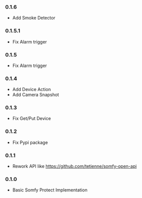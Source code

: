 ### 0.1.6
* Add Smoke Detector

### 0.1.5.1
* Fix Alarm trigger

### 0.1.5
* Fix Alarm trigger


### 0.1.4
* Add Device Action
* Add Camera Snapshot

### 0.1.3
* Fix Get/Put Device

### 0.1.2
* Fix Pypi package

### 0.1.1
* Rework API like https://github.com/tetienne/somfy-open-api

### 0.1.0
* Basic Somfy Protect Implementation
